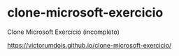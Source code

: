 # clone-microsoft-exercicio
Clone Microsoft Exercício (incompleto)

https://victorumdois.github.io/clone-microsoft-exercicio/
